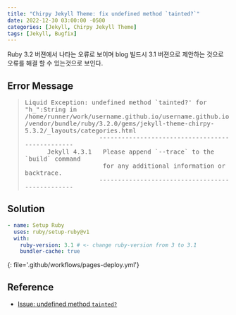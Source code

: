```yaml
---
title: "Chirpy Jekyll Theme: fix undefined method `tainted?`"
date: 2022-12-30 03:00:00 -0500
categories: [Jekyll, Chirpy Jekyll Theme]
tags: [Jekyll, Bugfix]
---
```


<style type='text/css'>
blockquote pre {
  overflow: auto !important;
  overflow-wrap: anywhere !important;
  white-space: pre-wrap;
}
[class*="keyword"] {
  color: #14A7CD;
}
[class*="classname"] {
  color: #E5E50E;
}
[class*="err_b"] {
  color: #F14B4C;
  font-weight: 600;
}
[class*="err_r"] {
  color: #DA6A6A;
}
[class*="ERROR"] {
  color: #000000;
  font-weight: 600;
  background-color: #A3231F;
}
[class*="FAIL"] {
  color: #F0F0F0;
  font-weight: 600;
  background-color: #CD3131;
}
</style>

Ruby 3.2 버젼에서 나타는 오류로 보이며 blog 빌드시 3.1 버젼으로 제안하는 것으로 오류를 해결 할 수 있는것으로 보인다.

## Error Message

> <pre>
> Liquid Exception: undefined method `tainted?' for "h_":String in /home/runner/work/username.github.io/username.github.io/vendor/bundle/ruby/3.2.0/gems/jekyll-theme-chirpy-5.3.2/_layouts/categories.html
>                     ------------------------------------------------
>       Jekyll 4.3.1   Please append `--trace` to the `build` command 
>                      for any additional information or backtrace. 
>                     ------------------------------------------------
> </pre>

## Solution

```yml
- name: Setup Ruby
  uses: ruby/setup-ruby@v1
  with:
    ruby-version: 3.1 # <- change ruby-version from 3 to 3.1
    bundler-cache: true
```
{: file='.github/workflows/pages-deploy.yml'}

## Reference

- [Issue: undefined method `tainted?`](https://github.com/cotes2020/jekyll-theme-chirpy/issues/811#issuecomment-1364902702)
